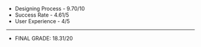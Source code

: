 - Designing Process - 9.70/10
- Success Rate - 4.61/5
- User Experience - 4/5

___

- FINAL GRADE: 18.31/20
